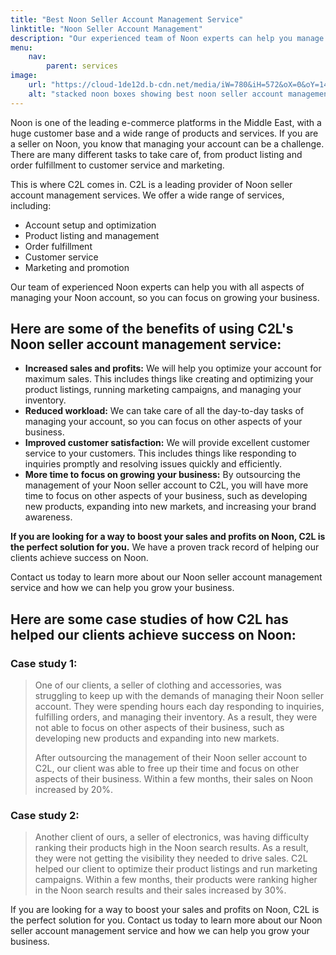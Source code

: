 ```yaml
---
title: "Best Noon Seller Account Management Service"
linktitle: "Noon Seller Account Management"
description: "Our experienced team of Noon experts can help you manage your account from start to finish, so you can focus on your business."
menu:
    nav:
        parent: services
image:
    url: "https://cloud-1de12d.b-cdn.net/media/iW=780&iH=572&oX=0&oY=144&cW=780&cH=286/dccf1899cbaa79bc166d5e57681566ba/image.png"
    alt: "stacked noon boxes showing best noon seller account management service"
---
```


Noon is one of the leading e-commerce platforms in the Middle East, with a huge customer base and a wide range of products and services. If you are a seller on Noon, you know that managing your account can be a challenge. There are many different tasks to take care of, from product listing and order fulfillment to customer service and marketing.

This is where C2L comes in. C2L is a leading provider of Noon seller account management services. We offer a wide range of services, including:

- Account setup and optimization
- Product listing and management
- Order fulfillment
- Customer service
- Marketing and promotion

Our team of experienced Noon experts can help you with all aspects of managing your Noon account, so you can focus on growing your business.

## Here are some of the benefits of using C2L's Noon seller account management service:

- **Increased sales and profits:** We will help you optimize your account for maximum sales. This includes things like creating and optimizing your product listings, running marketing campaigns, and managing your inventory.
- **Reduced workload:** We can take care of all the day-to-day tasks of managing your account, so you can focus on other aspects of your business.
- **Improved customer satisfaction:** We will provide excellent customer service to your customers. This includes things like responding to inquiries promptly and resolving issues quickly and efficiently.
- **More time to focus on growing your business:** By outsourcing the management of your Noon seller account to C2L, you will have more time to focus on other aspects of your business, such as developing new products, expanding into new markets, and increasing your brand awareness.

**If you are looking for a way to boost your sales and profits on Noon, C2L is the perfect solution for you.** We have a proven track record of helping our clients achieve success on Noon.

Contact us today to learn more about our Noon seller account management service and how we can help you grow your business.

## Here are some case studies of how C2L has helped our clients achieve success on Noon:

### Case study 1:

> One of our clients, a seller of clothing and accessories, was struggling to keep up with the demands of managing their Noon seller account. They were spending hours each day responding to inquiries, fulfilling orders, and managing their inventory. As a result, they were not able to focus on other aspects of their business, such as developing new products and expanding into new markets.
>
> After outsourcing the management of their Noon seller account to C2L, our client was able to free up their time and focus on other aspects of their business. Within a few months, their sales on Noon increased by 20%.

### Case study 2:

> Another client of ours, a seller of electronics, was having difficulty ranking their products high in the Noon search results. As a result, they were not getting the visibility they needed to drive sales.
> C2L helped our client to optimize their product listings and run marketing campaigns. Within a few months, their products were ranking higher in the Noon search results and their sales increased by 30%.

If you are looking for a way to boost your sales and profits on Noon, C2L is the perfect solution for you. Contact us today to learn more about our Noon seller account management service and how we can help you grow your business.